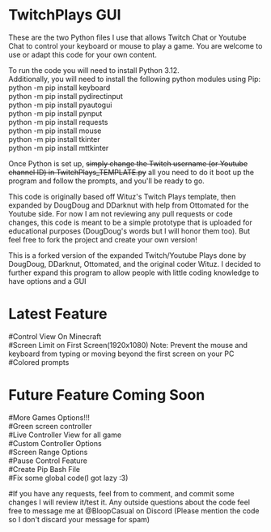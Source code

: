 # TwitchPlays GUI
These are the two Python files I use that allows Twitch Chat or Youtube Chat to control your keyboard or mouse to play a game. You are welcome to use or adapt this code for your own content.

To run the code you will need to install Python 3.12.  
Additionally, you will need to install the following python modules using Pip:  
python -m pip install keyboard  
python -m pip install pydirectinput  
python -m pip install pyautogui  
python -m pip install pynput  
python -m pip install requests  
python -m pip install mouse  
python -m pip install tkinter  
python -m pip install mttkinter  

Once Python is set up, ~~simply change the Twitch username (or Youtube channel ID) in TwitchPlays_TEMPLATE.py~~ all you need to do it boot up the program and follow the prompts, and you'll be ready to go.

This code is originally based off Wituz's Twitch Plays template, then expanded by DougDoug and DDarknut with help from Ottomated for the Youtube side. For now I am not reviewing any pull requests or code changes, this code is meant to be a simple prototype that is uploaded for educational purposes (DougDoug's words but I will honor them too). But feel free to fork the project and create your own version! 

This is a forked version of the expanded Twitch/Youtube Plays done by DougDoug, DDarknut, Ottomated, and the original coder Wituz. I decided to further expand this program to allow people with little coding knowledge to have options and a GUI

# Latest Feature  
#Control View On Minecraft  
#Screen Limit on First Screen(1920x1080) Note: Prevent the mouse and keyboard from typing or moving beyond the first screen on your PC  
#Colored prompts  

# Future Feature Coming Soon  
#More Games Options!!!  
#Green screen controller  
#Live Controller View for all game  
#Custom Controller Options  
#Screen Range Options  
#Pause Control Feature  
#Create Pip Bash File  
#Fix some global code(I got lazy :3)  

#If you have any requests, feel from to comment, and commit some changes I will review it/test it. Any outside questions about the code feel free to message me at @BloopCasual on Discord (Please mention the code so I don't discard your message for spam)
